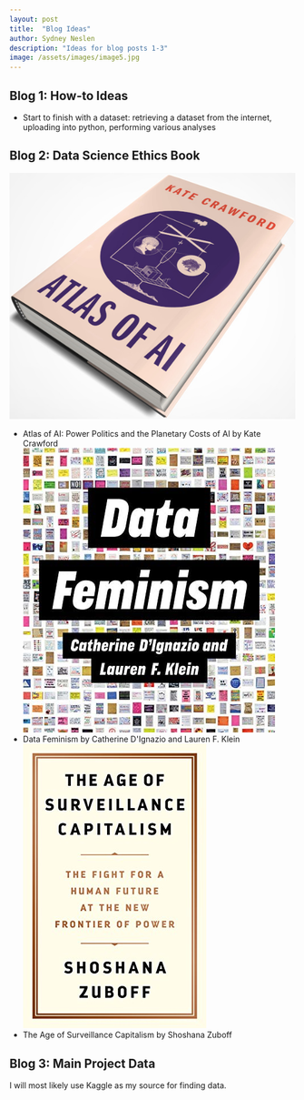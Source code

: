 ```yaml
---
layout: post
title:  "Blog Ideas"
author: Sydney Neslen
description: "Ideas for blog posts 1-3"
image: /assets/images/image5.jpg
---
```


## Blog 1: How-to Ideas
- Start to finish with a dataset: retrieving a dataset from the internet, uploading into python, performing various analyses


## Blog 2: Data Science Ethics Book
![](/assets/images/atlas_ai.jpg)
- Atlas of AI: Power Politics and the Planetary Costs of AI by Kate Crawford
![](/assets/images/data_feminism.jpg)
- Data Feminism by Catherine D'Ignazio and Lauren F. Klein
![](/assets/images/surveillance_capitalism.jpg)
- The Age of Surveillance Capitalism by Shoshana Zuboff


## Blog 3: Main Project Data
I will most likely use Kaggle as my source for finding data. 

